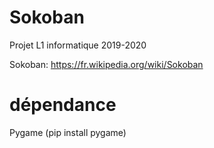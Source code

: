 # Sokoban

Projet L1 informatique 2019-2020

Sokoban: https://fr.wikipedia.org/wiki/Sokoban

# dépendance

Pygame (pip install pygame)
